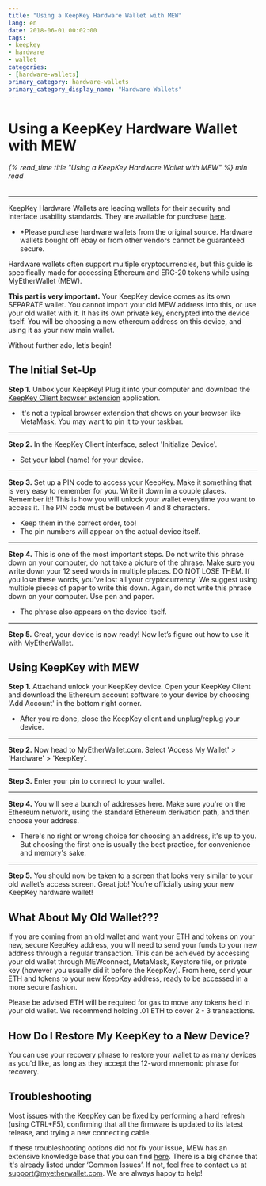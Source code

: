 ```yaml
---
title: "Using a KeepKey Hardware Wallet with MEW"
lang: en
date: 2018-06-01 00:02:00
tags:
- keepkey
- hardware
- wallet
categories:
- [hardware-wallets]
primary_category: hardware-wallets
primary_category_display_name: "Hardware Wallets"
---
```


# __Using a KeepKey Hardware Wallet with MEW__
###### {% read_time title "Using a KeepKey Hardware Wallet with MEW" %} min read
***

KeepKey Hardware Wallets are leading wallets for their security and interface usability standards. They are available for purchase [here][buyKeepKey]. 
* \*Please purchase hardware wallets from the original source. Hardware wallets bought off ebay or from other vendors cannot be guaranteed secure.

Hardware wallets often support multiple cryptocurrencies, but this guide is specifically made for accessing Ethereum and ERC-20 tokens while using MyEtherWallet (MEW). 

**This part is very important.** Your KeepKey device comes as its own SEPARATE wallet. You cannot import your old MEW address into this, or use your old wallet with it. It has its own private key, encrypted into the device itself. You will be choosing a new ethereum address on this device, and using it as your new main wallet.

Without further ado, let’s begin!



## __The Initial Set-Up__

**Step 1.** Unbox your KeepKey! Plug it into your computer and download the [KeepKey Client browser extension][kkdl] application. 
* It's not a typical browser extension that shows on your browser like MetaMask. You may want to pin it to your taskbar.

***

**Step 2.** In the KeepKey Client interface, select 'Initialize Device'. 
* Set your label (name) for your device.

***

**Step 3.** Set up a PIN code to access your KeepKey. Make it something that is very easy to remember for you. Write it down in a couple places. Remember it!! This is how you will unlock your wallet everytime you want to access it. The PIN code must be between 4 and 8 characters. 
* Keep them in the correct order, too!
* The pin numbers will appear on the actual device itself.

***

**Step 4.** This is one of the most important steps. Do not write this phrase down on your computer, do not take a picture of the phrase. Make sure you write down your 12 seed words in multiple places. DO NOT LOSE THEM. If you lose these words, you’ve lost all your cryptocurrency. We suggest using multiple pieces of paper to write this down. Again, do not write this phrase down on your computer. Use pen and paper.
* The phrase also appears on the device itself.

***

**Step 5.** Great, your device is now ready! Now let’s figure out how to use it with MyEtherWallet.


## __Using KeepKey with MEW__

**Step 1.** Attachand unlock your KeepKey device. Open your KeepKey Client and download the Ethereum account software to your device by choosing 'Add Account' in the bottom right corner.
* After you're done, close the KeepKey client and unplug/replug your device.

***

**Step 2.** Now head to MyEtherWallet.com. Select 'Access My Wallet' > 'Hardware' > 'KeepKey'.

***

**Step 3.** Enter your pin to connect to your wallet.

***

**Step 4.** You will see a bunch of addresses here. Make sure you're on the Ethereum network, using the standard Ethereum derivation path, and then choose your address.
* There's no right or wrong choice for choosing an address, it's up to you. But choosing the first one is usually the best practice, for convenience and memory's sake.

***

**Step 5.**  You should now be taken to a screen that looks very similar to your old wallet’s access screen. Great job! You’re officially using your new KeepKey hardware wallet! 



## __What About My Old Wallet???__

If you are coming from an old wallet and want your ETH and tokens on your new, secure KeepKey address, you will need to send your funds to your new address through a regular transaction. This can be achieved by accessing your old wallet through MEWconnect, MetaMask, Keystore file, or private key (however you usually did it before the KeepKey). From here, send your ETH and tokens to your new KeepKey address, ready to be accessed in a more secure fashion.

Please be advised ETH will be required for gas to move any tokens held in your old wallet. We recommend holding .01 ETH to cover 2 - 3 transactions.



## __How Do I Restore My KeepKey to a New Device?__

You can use your recovery phrase to restore your wallet to as many devices as you'd like, as long as they accept the 12-word mnemonic phrase for recovery.



## __Troubleshooting__

Most issues with the KeepKey can be fixed by performing a hard refresh (using CTRL+F5), confirming that all the firmware is updated to its latest release, and trying a new connecting cable. 
 
If these troubleshooting options did not fix your issue, MEW has an extensive knowledge base that you can find [here][mewkb]. There is a big chance that it's already listed under ‘Common Issues’. If not, feel free to contact us at support@myetherwallet.com. We are always happy to help!

[buyKeepKey]: https://keepkey.myshopify.com/collections/frontpage/products/keepkey-the-simple-bitcoin-hardware-wallet/?source=hasoffers
[mewkb]: https://kb.myetherwallet.com
[kkdl]: https://chrome.google.com/webstore/detail/keepkey-client/idgiipeogajjpkgheijapngmlbohdhjg?hl=en-US